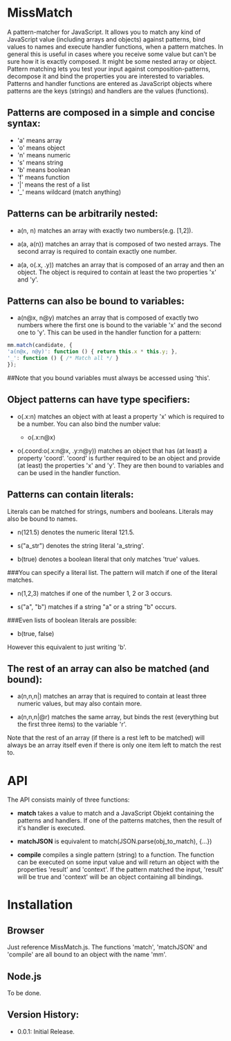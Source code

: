 MissMatch
=========

A pattern-matcher for JavaScript. It allows you to match any kind of JavaScript value (including arrays and objects) against patterns, bind values to names and execute 
handler functions, when a pattern matches. In general this is useful in cases where you receive some value but can't be sure how it is exactly composed. It might be
some nested array or object. Pattern matching lets you test your input against composition-patterns, decompose it and bind the properties you are interested to variables.
Patterns and handler functions are entered as JavaScript objects where patterns are the keys (strings) and handlers are the values (functions).

Patterns are composed in a simple and concise syntax:
-----------------------------------------------------

  - 'a' means array
  - 'o' means object
  - 'n' means numeric
  - 's' means string
  - 'b' means boolean
  - 'f' means function
  - '|' means the rest of a list
  - '_' means wildcard (match anything)


Patterns can be arbitrarily nested:
-----------------------------------

  - a(n, n) matches an array with exactly two numbers(e.g. [1,2]).  
  
  - a(a, a(n)) matches an array that is composed of two nested arrays. The second array is required to contain exactly one number.  
  
  - a(a, o(.x, .y)) matches an array that is composed of an array and then an object. The object is required to contain at least 
    the two properties 'x' and 'y'.  


Patterns can also be bound to variables:
----------------------------------------

  - a(n@x, n@y) matches an array that is composed of exactly two numbers where the first one is bound to the variable 'x' and the second one
    to 'y'. This can be used in the handler function for a pattern:  
    
```  js
mm.match(candidate, {   
'a(n@x, n@y)': function () { return this.x * this.y; },
'_': function () { /* Match all */ }
});  

```

##Note that you bound variables must always be accessed using 'this'.
    
Object patterns can have type specifiers:
-----------------------------------------

  - o(.x:n) matches an object with at least a property 'x' which is required to be a number. You can also bind the number value:  
    
      * o(.x:n@x)  
      
  - o(.coord:o(.x:n@x, .y:n@y)) matches an object that has (at least) a property 'coord'. 'coord' is further required to be an object and provide
    (at least) the properties 'x' and 'y'. They are then bound to variables and can be used in the handler function.  
    

Patterns can contain literals:
------------------------------

  Literals can be matched for strings, numbers and booleans. Literals may also be bound to names.
  
  - n(121.5) denotes the numeric literal 121.5.
    
  - s("a_str") denotes the string literal 'a_string'.
  
  - b(true) denotes a boolean literal that only matches 'true' values.
  
  
  ###You can specify a literal list. The pattern will match if one of the literal matches.
  
  - n(1,2,3) matches if one of the number 1, 2 or 3 occurs.
  
  - s("a", "b") matches if a string "a" or a string "b" occurs.
  
  ###Even lists of boolean literals are possible:
  
  - b(true, false)
  
  However this equivalent to just writing 'b'.
    
    
The rest of an array can also be matched (and bound):
-----------------------------------------------------

  - a(n,n,n|) matches an array that is required to contain at least three numeric values, but may also contain more.  
    
  - a(n,n,n|@r) matches the same array, but binds the rest (everything but the first three items) to the variable 'r'.
  
Note that the rest of an array (if there is a rest left to be matched) will always be an array itself even if there is only one item left
to match the rest to.


API
===

The API consists mainly of three functions:
  
  - **match** takes a value to match and a JavaScript Objekt containing the patterns and handlers. If one of the patterns matches, then
    the result of it's handler is executed.
    
  - **matchJSON** is equivalent to match(JSON.parse(obj_to_match), {...})
  
  - **compile** compiles a single pattern (string) to a function. The function can be executed on some input value and will return an object
    with the properties 'result' and 'context'. If the pattern matched the input, 'result' will be true and 'context' will be an object containing
    all bindings.


Installation
============

Browser
-------

Just reference MissMatch.js. The functions 'match', 'matchJSON' and 'compile' are all bound to an object with the name 'mm'.

Node.js
-------

To be done.

Version History:
----------------

  - 0.0.1: Initial Release.  
